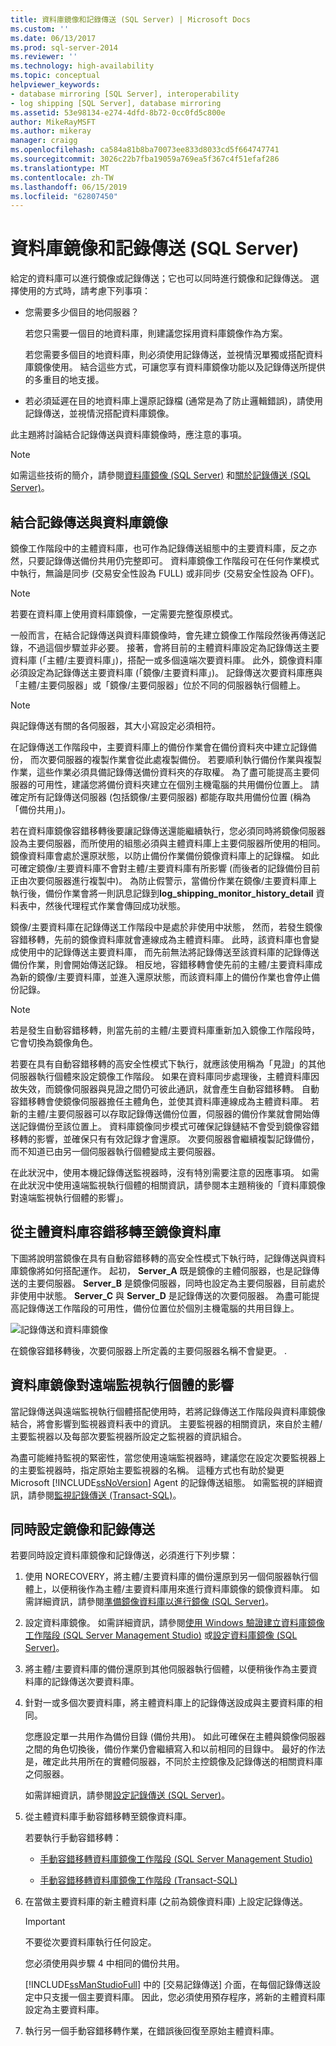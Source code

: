 ```yaml
---
title: 資料庫鏡像和記錄傳送 (SQL Server) | Microsoft Docs
ms.custom: ''
ms.date: 06/13/2017
ms.prod: sql-server-2014
ms.reviewer: ''
ms.technology: high-availability
ms.topic: conceptual
helpviewer_keywords:
- database mirroring [SQL Server], interoperability
- log shipping [SQL Server], database mirroring
ms.assetid: 53e98134-e274-4dfd-8b72-0cc0fd5c800e
author: MikeRayMSFT
ms.author: mikeray
manager: craigg
ms.openlocfilehash: ca584a81b8ba70073ee833d8033cd5f664747741
ms.sourcegitcommit: 3026c22b7fba19059a769ea5f367c4f51efaf286
ms.translationtype: MT
ms.contentlocale: zh-TW
ms.lasthandoff: 06/15/2019
ms.locfileid: "62807450"
---
```

# <a name="database-mirroring-and-log-shipping-sql-server"></a>資料庫鏡像和記錄傳送 (SQL Server)
  給定的資料庫可以進行鏡像或記錄傳送；它也可以同時進行鏡像和記錄傳送。 選擇使用的方式時，請考慮下列事項：  
  
-   您需要多少個目的地伺服器？  
  
     若您只需要一個目的地資料庫，則建議您採用資料庫鏡像作為方案。  
  
     若您需要多個目的地資料庫，則必須使用記錄傳送，並視情況單獨或搭配資料庫鏡像使用。 結合這些方式，可讓您享有資料庫鏡像功能以及記錄傳送所提供的多重目的地支援。  
  
-   若必須延遲在目的地資料庫上還原記錄檔 (通常是為了防止邏輯錯誤)，請使用記錄傳送，並視情況搭配資料庫鏡像。  
  
 此主題將討論結合記錄傳送與資料庫鏡像時，應注意的事項。  
  
> [!NOTE]  
>  如需這些技術的簡介，請參閱[資料庫鏡像 &#40;SQL Server&#41;](database-mirroring-sql-server.md) 和[關於記錄傳送 &#40;SQL Server&#41;](../log-shipping/about-log-shipping-sql-server.md)。  
  
## <a name="combining-log-shipping-and-database-mirroring"></a>結合記錄傳送與資料庫鏡像  
 鏡像工作階段中的主體資料庫，也可作為記錄傳送組態中的主要資料庫，反之亦然，只要記錄傳送備份共用仍完整即可。 資料庫鏡像工作階段可在任何作業模式中執行，無論是同步 (交易安全性設為 FULL) 或非同步 (交易安全性設為 OFF)。  
  
> [!NOTE]  
>  若要在資料庫上使用資料庫鏡像，一定需要完整復原模式。  
  
 一般而言，在結合記錄傳送與資料庫鏡像時，會先建立鏡像工作階段然後再傳送記錄，不過這個步驟並非必要。 接著，會將目前的主體資料庫設定為記錄傳送主要資料庫 (「主體/主要資料庫」)，搭配一或多個遠端次要資料庫。 此外，鏡像資料庫必須設定為記錄傳送主要資料庫 (「鏡像/主要資料庫」)。 記錄傳送次要資料庫應與「主體/主要伺服器」或「鏡像/主要伺服器」位於不同的伺服器執行個體上。  
  
> [!NOTE]  
>  與記錄傳送有關的各伺服器，其大小寫設定必須相符。  
  
 在記錄傳送工作階段中，主要資料庫上的備份作業會在備份資料夾中建立記錄備份， 而次要伺服器的複製作業會從此處複製備份。 若要順利執行備份作業與複製作業，這些作業必須具備記錄傳送備份資料夾的存取權。 為了盡可能提高主要伺服器的可用性，建議您將備份資料夾建立在個別主機電腦的共用備份位置上。 請確定所有記錄傳送伺服器 (包括鏡像/主要伺服器) 都能存取共用備份位置 (稱為「備份共用」)。  
  
 若在資料庫鏡像容錯移轉後要讓記錄傳送還能繼續執行，您必須同時將鏡像伺服器設為主要伺服器，而所使用的組態必須與主體資料庫上主要伺服器所使用的相同。 鏡像資料庫會處於還原狀態，以防止備份作業備份鏡像資料庫上的記錄檔。 如此可確定鏡像/主要資料庫不會對主體/主要資料庫有所影響 (而後者的記錄備份目前正由次要伺服器進行複製中)。 為防止假警示，當備份作業在鏡像/主要資料庫上執行後，備份作業會將一則訊息記錄到**log_shipping_monitor_history_detail** 資料表中，然後代理程式作業會傳回成功狀態。  
  
 鏡像/主要資料庫在記錄傳送工作階段中是處於非使用中狀態， 然而，若發生鏡像容錯移轉，先前的鏡像資料庫就會連線成為主體資料庫。 此時，該資料庫也會變成使用中的記錄傳送主要資料庫， 而先前無法將記錄傳送至該資料庫的記錄傳送備份作業，則會開始傳送記錄。 相反地，容錯移轉會使先前的主體/主要資料庫成為新的鏡像/主要資料庫，並進入還原狀態，而該資料庫上的備份作業也會停止備份記錄。  
  
> [!NOTE]  
>  若是發生自動容錯移轉，則當先前的主體/主要資料庫重新加入鏡像工作階段時，它會切換為鏡像角色。  
  
 若要在具有自動容錯移轉的高安全性模式下執行，就應該使用稱為「見證」的其他伺服器執行個體來設定鏡像工作階段。 如果在資料庫同步處理後，主體資料庫因故失效，而鏡像伺服器與見證之間仍可彼此通訊，就會產生自動容錯移轉。 自動容錯移轉會使鏡像伺服器擔任主體角色，並使其資料庫連線成為主體資料庫。 若新的主體/主要伺服器可以存取記錄傳送備份位置，伺服器的備份作業就會開始傳送記錄備份至該位置上。 資料庫鏡像同步模式可確保記錄鏈結不會受到鏡像容錯移轉的影響，並確保只有有效記錄才會還原。 次要伺服器會繼續複製記錄備份，而不知道已由另一個伺服器執行個體變成主要伺服器。  
  
 在此狀況中，使用本機記錄傳送監視器時，沒有特別需要注意的因應事項。 如需在此狀況中使用遠端監視執行個體的相關資訊，請參閱本主題稍後的「資料庫鏡像對遠端監視執行個體的影響」。  
  
## <a name="failing-over-from-the-principal-to-the-mirror-database"></a>從主體資料庫容錯移轉至鏡像資料庫  
 下圖將說明當鏡像在具有自動容錯移轉的高安全性模式下執行時，記錄傳送與資料庫鏡像將如何搭配運作。 起初， **Server_A** 既是鏡像的主體伺服器，也是記錄傳送的主要伺服器。 **Server_B** 是鏡像伺服器，同時也設定為主要伺服器，目前處於非使用中狀態。 **Server_C** 與 **Server_D** 是記錄傳送的次要伺服器。 為盡可能提高記錄傳送工作階段的可用性，備份位置位於個別主機電腦的共用目錄上。  
  
 ![記錄傳送和資料庫鏡像](../media/logshipping-and-dbm-automatic-failover.gif "記錄傳送和資料庫鏡像")  
  
 在鏡像容錯移轉後，次要伺服器上所定義的主要伺服器名稱不會變更。 .  
  
## <a name="the-impact-of-database-mirroring-on-a-remote-monitoring-instance"></a>資料庫鏡像對遠端監視執行個體的影響  
 當記錄傳送與遠端監視執行個體搭配使用時，若將記錄傳送工作階段與資料庫鏡像結合，將會影響到監視器資料表中的資訊。 主要監視器的相關資訊，來自於主體/主要監視器以及每部次要監視器所設定之監視器的資訊組合。  
  
 為盡可能維持監視的緊密性，當您使用遠端監視器時，建議您在設定次要監視器上的主要監視器時，指定原始主要監視器的名稱。 這種方式也有助於變更 Microsoft [!INCLUDE[ssNoVersion](../../includes/ssnoversion-md.md)] Agent 的記錄傳送組態。 如需監視的詳細資訊，請參閱[監視記錄傳送 &#40;Transact-SQL&#41;](../log-shipping/monitor-log-shipping-transact-sql.md)。  
  
## <a name="setting-up-mirroring-and-log-shipping-together"></a>同時設定鏡像和記錄傳送  
 若要同時設定資料庫鏡像和記錄傳送，必須進行下列步驟：  
  
1.  使用 NORECOVERY，將主體/主要資料庫的備份還原到另一個伺服器執行個體上，以便稍後作為主體/主要資料庫用來進行資料庫鏡像的鏡像資料庫。 如需詳細資訊，請參閱[準備鏡像資料庫以進行鏡像 &#40;SQL Server&#41;](prepare-a-mirror-database-for-mirroring-sql-server.md)。  
  
2.  設定資料庫鏡像。 如需詳細資訊，請參閱[使用 Windows 驗證建立資料庫鏡像工作階段 &#40;SQL Server Management Studio&#41;](establish-database-mirroring-session-windows-authentication.md) 或[設定資料庫鏡像 &#40;SQL Server&#41;](setting-up-database-mirroring-sql-server.md)。  
  
3.  將主體/主要資料庫的備份還原到其他伺服器執行個體，以便稍後作為主要資料庫的記錄傳送次要資料庫。  
  
4.  針對一或多個次要資料庫，將主體資料庫上的記錄傳送設成與主要資料庫的相同。  
  
     您應設定單一共用作為備份目錄 (備份共用)。 如此可確保在主體與鏡像伺服器之間的角色切換後，備份作業仍會繼續寫入和以前相同的目錄中。 最好的作法是，確定此共用所在的實體伺服器，不同於主控鏡像及記錄傳送的相關資料庫之伺服器。  
  
     如需詳細資訊，請參閱[設定記錄傳送 &#40;SQL Server&#41;](../log-shipping/configure-log-shipping-sql-server.md)。  
  
5.  從主體資料庫手動容錯移轉至鏡像資料庫。  
  
     若要執行手動容錯移轉：  
  
    -   [手動容錯移轉資料庫鏡像工作階段 &#40;SQL Server Management Studio&#41;](manually-fail-over-a-database-mirroring-session-sql-server-management-studio.md)  
  
    -   [手動容錯移轉資料庫鏡像工作階段 &#40;Transact-SQL&#41;](manually-fail-over-a-database-mirroring-session-transact-sql.md)  
  
6.  在當做主要資料庫的新主體資料庫 (之前為鏡像資料庫) 上設定記錄傳送。  
  
    > [!IMPORTANT]  
    >  不要從次要資料庫執行任何設定。  
  
     您必須使用與步驟 4 中相同的備份共用。  
  
     [!INCLUDE[ssManStudioFull](../../includes/ssmanstudiofull-md.md)] 中的 [交易記錄傳送] 介面，在每個記錄傳送設定中只支援一個主要資料庫。 因此，您必須使用預存程序，將新的主體資料庫設定為主要資料庫。  
  
7.  執行另一個手動容錯移轉作業，在錯誤後回復至原始主體資料庫。  
  
  
